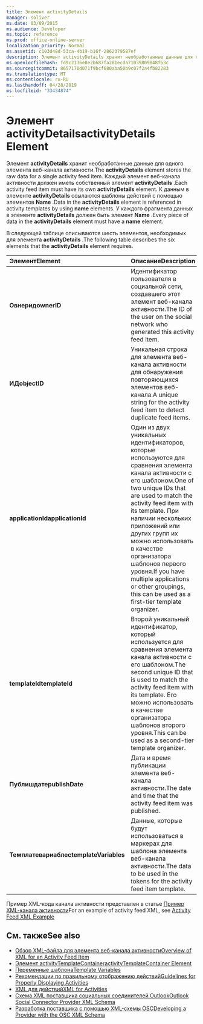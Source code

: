 ```yaml
---
title: Элемент activityDetails
manager: soliver
ms.date: 03/09/2015
ms.audience: Developer
ms.topic: reference
ms.prod: office-online-server
localization_priority: Normal
ms.assetid: c103d48d-53ca-4b19-b16f-2862379587ef
description: Элемент activityDetails хранит необработанные данные для одного элемента веб-канала активности. Каждый элемент веб-канала активности должен иметь собственный элемент activityDetails. К данным в элементе activityDetails ссылаются шаблоны действий с помощью элементов name.
ms.openlocfilehash: fd9c2136e8e2b687fa281ecda71039809848f63c
ms.sourcegitcommit: 8657170d071f9bcf680aba50b9c07f2a4fb82283
ms.translationtype: MT
ms.contentlocale: ru-RU
ms.lasthandoff: 04/28/2019
ms.locfileid: "33434874"
---
```

# <a name="activitydetails-element"></a><span data-ttu-id="5464a-105">Элемент activityDetails</span><span class="sxs-lookup"><span data-stu-id="5464a-105">activityDetails Element</span></span>

<span data-ttu-id="5464a-106">Элемент **activityDetails** хранит необработанные данные для одного элемента веб-канала активности.</span><span class="sxs-lookup"><span data-stu-id="5464a-106">The **activityDetails** element stores the raw data for a single activity feed item.</span></span> <span data-ttu-id="5464a-107">Каждый элемент веб-канала активности должен иметь собственный элемент **activityDetails** .</span><span class="sxs-lookup"><span data-stu-id="5464a-107">Each activity feed item must have its own **activityDetails** element.</span></span> <span data-ttu-id="5464a-108">К данным в элементе **activityDetails** ссылаются шаблоны действий с помощью элементов **Name** .</span><span class="sxs-lookup"><span data-stu-id="5464a-108">Data in the **activityDetails** element is referenced in activity templates by using **name** elements.</span></span> <span data-ttu-id="5464a-109">У каждого фрагмента данных в элементе **activityDetails** должен быть элемент **Name** .</span><span class="sxs-lookup"><span data-stu-id="5464a-109">Every piece of data in the **activityDetails** element must have a **name** element.</span></span> 
  
<span data-ttu-id="5464a-110">В следующей таблице описываются шесть элементов, необходимых для элемента **activityDetails** .</span><span class="sxs-lookup"><span data-stu-id="5464a-110">The following table describes the six elements that the **activityDetails** element requires.</span></span> 
  
|<span data-ttu-id="5464a-111">**Элемент**</span><span class="sxs-lookup"><span data-stu-id="5464a-111">**Element**</span></span>|<span data-ttu-id="5464a-112">**Описание**</span><span class="sxs-lookup"><span data-stu-id="5464a-112">**Description**</span></span>|
|:-----|:-----|
|<span data-ttu-id="5464a-113">**Овнерид**</span><span class="sxs-lookup"><span data-stu-id="5464a-113">**ownerID**</span></span> <br/> |<span data-ttu-id="5464a-114">Идентификатор пользователя в социальной сети, создавшего этот элемент веб-канала активности.</span><span class="sxs-lookup"><span data-stu-id="5464a-114">The ID of the user on the social network who generated this activity feed item.</span></span>  <br/> |
|<span data-ttu-id="5464a-115">**ИД**</span><span class="sxs-lookup"><span data-stu-id="5464a-115">**objectID**</span></span> <br/> |<span data-ttu-id="5464a-116">Уникальная строка для элемента веб-канала активности для обнаружения повторяющихся элементов веб-канала.</span><span class="sxs-lookup"><span data-stu-id="5464a-116">A unique string for the activity feed item to detect duplicate feed items.</span></span>  <br/> |
|<span data-ttu-id="5464a-117">**applicationId**</span><span class="sxs-lookup"><span data-stu-id="5464a-117">**applicationId**</span></span> <br/> |<span data-ttu-id="5464a-118">Один из двух уникальных идентификаторов, которые используются для сравнения элемента канала активности с его шаблоном.</span><span class="sxs-lookup"><span data-stu-id="5464a-118">One of two unique IDs that are used to match the activity feed item with its template.</span></span> <span data-ttu-id="5464a-119">При наличии нескольких приложений или других групп их можно использовать в качестве организатора шаблонов первого уровня.</span><span class="sxs-lookup"><span data-stu-id="5464a-119">If you have multiple applications or other groupings, this can be used as a first-tier template organizer.</span></span>  <br/> |
|<span data-ttu-id="5464a-120">**templateId**</span><span class="sxs-lookup"><span data-stu-id="5464a-120">**templateId**</span></span> <br/> |<span data-ttu-id="5464a-121">Второй уникальный идентификатор, который используется для сравнения элемента канала активности с его шаблоном.</span><span class="sxs-lookup"><span data-stu-id="5464a-121">The second unique ID that is used to match the activity feed item with its template.</span></span> <span data-ttu-id="5464a-122">Его можно использовать в качестве организатора шаблонов второго уровня.</span><span class="sxs-lookup"><span data-stu-id="5464a-122">This can be used as a second-tier template organizer.</span></span>  <br/> |
|<span data-ttu-id="5464a-123">**Публишдате**</span><span class="sxs-lookup"><span data-stu-id="5464a-123">**publishDate**</span></span> <br/> |<span data-ttu-id="5464a-124">Дата и время публикации элемента веб-канала активности.</span><span class="sxs-lookup"><span data-stu-id="5464a-124">The date and time that the activity feed item was published.</span></span>  <br/> |
|<span data-ttu-id="5464a-125">**Темплатевариаблес**</span><span class="sxs-lookup"><span data-stu-id="5464a-125">**templateVariables**</span></span> <br/> |<span data-ttu-id="5464a-126">Данные, которые будут использоваться в маркерах для шаблона элемента веб-канала активности.</span><span class="sxs-lookup"><span data-stu-id="5464a-126">The data to be used in the tokens for the activity feed item template.</span></span>  <br/> |
   
<span data-ttu-id="5464a-127">Пример XML-кода канала активности представлен в статье [Пример XML-канала активности](activity-feed-xml-example.md)</span><span class="sxs-lookup"><span data-stu-id="5464a-127">For an example of activity feed XML, see [Activity Feed XML Example](activity-feed-xml-example.md)</span></span>
  
## <a name="see-also"></a><span data-ttu-id="5464a-128">См. также</span><span class="sxs-lookup"><span data-stu-id="5464a-128">See also</span></span>

- [<span data-ttu-id="5464a-129">Обзор XML-файла для элемента веб-канала активности</span><span class="sxs-lookup"><span data-stu-id="5464a-129">Overview of XML for an Activity Feed Item</span></span>](overview-of-xml-for-an-activity-feed-item.md)  
- [<span data-ttu-id="5464a-130">Элемент activityTemplateContainer</span><span class="sxs-lookup"><span data-stu-id="5464a-130">activityTemplateContainer Element</span></span>](activitytemplatecontainer-element.md)  
- [<span data-ttu-id="5464a-131">Переменные шаблона</span><span class="sxs-lookup"><span data-stu-id="5464a-131">Template Variables</span></span>](template-variables.md) 
- [<span data-ttu-id="5464a-132">Рекомендации по правильному отображению действий</span><span class="sxs-lookup"><span data-stu-id="5464a-132">Guidelines for Properly Displaying Activities</span></span>](guidelines-for-properly-displaying-activities.md)  
- [<span data-ttu-id="5464a-133">XML для действий</span><span class="sxs-lookup"><span data-stu-id="5464a-133">XML for Activities</span></span>](xml-for-activities.md)  
- [<span data-ttu-id="5464a-134">Схема XML поставщика социальных соединителей Outlook</span><span class="sxs-lookup"><span data-stu-id="5464a-134">Outlook Social Connector Provider XML Schema</span></span>](outlook-social-connector-provider-xml-schema.md)
- [<span data-ttu-id="5464a-135">Разработка поставщика с помощью XML-схемы OSC</span><span class="sxs-lookup"><span data-stu-id="5464a-135">Developing a Provider with the OSC XML Schema</span></span>](developing-a-provider-with-the-osc-xml-schema.md)

